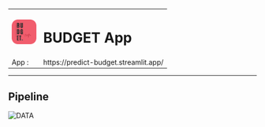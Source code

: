 <table style="border-collapse: collapse;">
  <tr>
    <td><img src="logo.png" alt="ShoVi Logo" height="50" width="50"></td>
    <td><h1>BUDGET App</h1></td>
  </tr>
  <tr>
    <td>App :</td>
    <td>https://predict-budget.streamlit.app/</td>
  </tr>
</table>

---

## Pipeline
![DATA](https://github.com/user-attachments/assets/574b8a84-395e-4baa-8a79-259c3a87ab7d)



